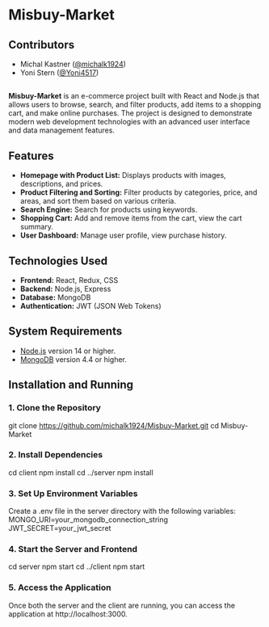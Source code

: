 # Misbuy-Market

## Contributors

- Michal Kastner ([@michalk1924](https://github.com/michalk1924))
- Yoni Stern ([@Yoni4517](https://github.com/Yoni4517))

## 
**Misbuy-Market** is an e-commerce project built with React and Node.js that allows users to browse, search, and filter products, add items to a shopping cart, and make online purchases.
The project is designed to demonstrate modern web development technologies with an advanced user interface and data management features.

## Features

- **Homepage with Product List:** Displays products with images, descriptions, and prices.
- **Product Filtering and Sorting:** Filter products by categories, price, and areas, and sort them based on various criteria.
- **Search Engine:** Search for products using keywords.
- **Shopping Cart:** Add and remove items from the cart, view the cart summary.
- **User Dashboard:** Manage user profile, view purchase history.

## Technologies Used

- **Frontend:** React, Redux, CSS
- **Backend:** Node.js, Express
- **Database:** MongoDB
- **Authentication:** JWT (JSON Web Tokens)

## System Requirements

- [Node.js](https://nodejs.org/) version 14 or higher.
- [MongoDB](https://www.mongodb.com/) version 4.4 or higher.

## Installation and Running

### 1. Clone the Repository
git clone https://github.com/michalk1924/Misbuy-Market.git
cd Misbuy-Market

### 2. Install Dependencies
cd client
npm install
cd ../server
npm install

### 3.  Set Up Environment Variables
Create a .env file in the server directory with the following variables:
MONGO_URI=your_mongodb_connection_string
JWT_SECRET=your_jwt_secret

### 4. Start the Server and Frontend
cd server
npm start
cd ../client
npm start

### 5. Access the Application
Once both the server and the client are running, you can access the application at http://localhost:3000.
